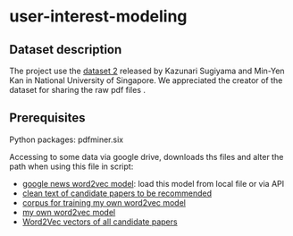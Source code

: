 # user-interest-modeling


## Dataset description
The project use the [dataset 2](https://scholarbank.nus.edu.sg/handle/10635/146027) released by Kazunari Sugiyama and Min-Yen Kan in National University of Singapore. We appreciated the creator of the dataset for sharing the raw pdf files .


## Prerequisites

Python packages: pdfminer.six

Accessing to some data via google drive, downloads ths files and alter the path when using this file in script:

* [google news word2vec model](https://drive.google.com/open?id=0B7XkCwpI5KDYNlNUTTlSS21pQmM): load this model from local file or via API
* [clean text of candidate papers to be recommended](https://drive.google.com/file/d/1iVFhC7bcgls8o6PwIRTmlxXzFyI4Y4Qv/view?usp=sharing)
* [corpus for training my own word2vec model](https://drive.google.com/file/d/12wYxounFPHThUgITpqq-ViGsWBLrpUy3/view?usp=sharing)
* [my own word2vec model](https://drive.google.com/open?id=1-47kS8UgQAIKv6sEuDUlvWwvR53L7I84)
* [Word2Vec vectors of all candidate papers](https://drive.google.com/file/d/1OurLu3fZdiXJ8flPrTH7C7R-yQ-DQF4N/view?usp=sharing)
